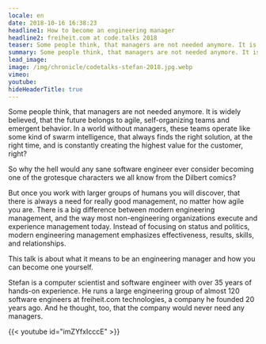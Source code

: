 ```yaml
---
locale: en
date: 2018-10-16 16:38:23
headline1: How to become an engineering manager
headline2: freiheit.com at code.talks 2018
teaser: Some people think, that managers are not needed anymore. It is widely believed, that the future belongs to agile, self-organizing teams and emergent behavior. In a world without managers, these teams operate like some kind of swarm intelligence, that always finds the right solution, at the right time, and is constantly creating the highest value for the customer, right?
summary: Some people think, that managers are not needed anymore. It is widely believed, that the future belongs to agile, self-organizing teams and emergent behavior. In a world without managers, these teams operate like some kind of swarm intelligence, that always finds the right solution, at the right time, and is constantly creating the highest value for the customer, right?
lead_image:
image: /img/chronicle/codetalks-stefan-2018.jpg.webp
vimeo:
youtube:
hideHeaderTitle: true
---
```


Some people think, that managers are not needed anymore. It is widely believed, that the future belongs to agile, self-organizing teams and emergent behavior. In a world without managers, these teams operate like some kind of swarm intelligence, that always finds the right solution, at the right time, and is constantly creating the highest value for the customer, right?

So why the hell would any sane software engineer ever consider becoming one of the grotesque characters we all know from the Dilbert comics?

But once you work with larger groups of humans you will discover, that there is always a need for really good management, no matter how agile you are. There is a big difference between modern engineering management, and the way most non-engineering organizations execute and experience management today. Instead of focusing on status and politics, modern engineering management emphasizes effectiveness, results, skills, and relationships.

This talk is about what it means to be an engineering manager and how you can become one yourself.

Stefan is a computer scientist and software engineer with over 35 years of hands-on experience. He runs a large engineering group of almost 120 software engineers at freiheit.com technologies, a company he founded 20 years ago. And he thought, too, that the company would never need any managers.

{{< youtube id="imZYfxIcccE" >}}
